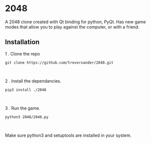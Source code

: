 # 2048
A 2048 clone created with Qt binding for python, PyQt. Has new game modes that allow you to play against the computer, or with a friend.
<br>
## Installation

1 . Clone the repo 
```
git clone https://github.com/trevorxander/2048.git
```

<br>

2 . Install the dependancies.

```
pip3 install ./2048
```
<br>

3 . Run the game.
```
python3 2048/2048.py
```
<br>

Make sure python3 and setuptools are installed in your system.